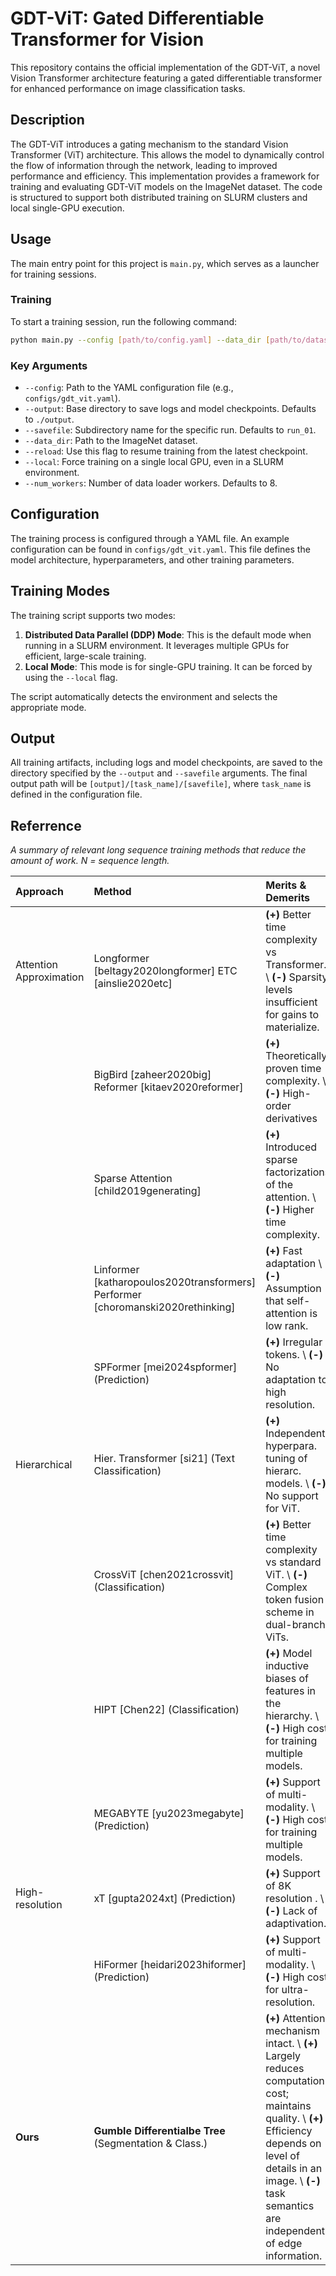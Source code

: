 # GDT-ViT: Gated Differentiable Transformer for Vision

This repository contains the official implementation of the GDT-ViT, a novel Vision Transformer architecture featuring a gated differentiable transformer for enhanced performance on image classification tasks.

## Description

The GDT-ViT introduces a gating mechanism to the standard Vision Transformer (ViT) architecture. This allows the model to dynamically control the flow of information through the network, leading to improved performance and efficiency. This implementation provides a framework for training and evaluating GDT-ViT models on the ImageNet dataset. The code is structured to support both distributed training on SLURM clusters and local single-GPU execution.

## Usage

The main entry point for this project is `main.py`, which serves as a launcher for training sessions.

### Training

To start a training session, run the following command:

```bash
python main.py --config [path/to/config.yaml] --data_dir [path/to/dataset]
```

### Key Arguments

*   `--config`: Path to the YAML configuration file (e.g., `configs/gdt_vit.yaml`).
*   `--output`: Base directory to save logs and model checkpoints. Defaults to `./output`.
*   `--savefile`: Subdirectory name for the specific run. Defaults to `run_01`.
*   `--data_dir`: Path to the ImageNet dataset.
*   `--reload`: Use this flag to resume training from the latest checkpoint.
*   `--local`: Force training on a single local GPU, even in a SLURM environment.
*   `--num_workers`: Number of data loader workers. Defaults to 8.

## Configuration

The training process is configured through a YAML file. An example configuration can be found in `configs/gdt_vit.yaml`. This file defines the model architecture, hyperparameters, and other training parameters.

## Training Modes

The training script supports two modes:

1.  **Distributed Data Parallel (DDP) Mode**: This is the default mode when running in a SLURM environment. It leverages multiple GPUs for efficient, large-scale training.
2.  **Local Mode**: This mode is for single-GPU training. It can be forced by using the `--local` flag.

The script automatically detects the environment and selects the appropriate mode.

## Output

All training artifacts, including logs and model checkpoints, are saved to the directory specified by the `--output` and `--savefile` arguments. The final output path will be `[output]/[task_name]/[savefile]`, where `task_name` is defined in the configuration file.

## Referrence

_A summary of relevant long sequence training methods that reduce the amount of work. *N* = sequence length._

| **Approach** | **Method** | **Merits & Demerits** | **Complexity (Best)** | **Model** | **Implementation** |
| :--- | :--- | :--- | :--- | :--- | :--- |
| Attention Approximation | Longformer [beltagy2020longformer] ETC [ainslie2020etc] | **(+)** Better time complexity vs Transformer. \ **(-)** Sparsity levels insufficient for gains to materialize. | O(N) \ O(N√N) | Some Models w/ Forked PyTorch | Custom Self-attention Implementation |
| | BigBird [zaheer2020big] Reformer [kitaev2020reformer] | **(+)** Theoretically proven time complexity. \ **(-)** High-order derivatives | O(NlogN) | Some Models w/ Forked PyTorch | Custom Self-attention Implementation |
| | Sparse Attention [child2019generating] | **(+)** Introduced sparse factorizations of the attention. \ **(-)** Higher time complexity. | O(N√N) | Some Models w/ Forked PyTorch | Custom Self-attention Implementation |
| | Linformer [katharopoulos2020transformers] Performer [choromanski2020rethinking] | **(+)** Fast adaptation \ **(-)** Assumption that self-attention is low rank. | O(N) | Some Models w/ Forked PyTorch | Custom Self-attention Implementation |
| | SPFormer [mei2024spformer] (Prediction) | **(+)** Irregular tokens. \ **(-)** No adaptation to high resolution. | O(P²) \ P:num of regions | Custom Model w/ Plain PyTorch | Custom Model Implementation |
| Hierarchical | Hier. Transformer [si21] (Text Classification) | **(+)** Independent hyperpara. tuning of hierarc. models. \ **(-)** No support for ViT. | O(NlogN) | Custom Model w/ Plain PyTorch | Custom Model Implementation |
| | CrossViT [chen2021crossvit] (Classification) | **(+)** Better time complexity vs standard ViT.  \ **(-)** Complex token fusion scheme in dual-branch ViTs. | O(N) | Custom Model w/ Plain PyTorch | Custom Model Implementation |
| | HIPT [Chen22] (Classification) | **(+)** Model inductive biases of features in the hierarchy.  \ **(-)** High cost for training multiple models. | O(NlogN) | Custom Model w/ Plain PyTorch | Custom Model Implementation |
| | MEGABYTE [yu2023megabyte] (Prediction) | **(+)** Support of multi-modality. \ **(-)** High cost for training multiple models. | O(N<sup>4/3</sup>) | Custom Model w/ Plain PyTorch | Custom Model Implementation |
| High-resolution | xT [gupta2024xt] (Prediction) | **(+)** Support of 8K resolution . \ **(-)** Lack of adaptivation. | O(NlogN) | Custom Model w/ Plain PyTorch | Custom Model Implementation |
| | HiFormer [heidari2023hiformer] (Prediction) | **(+)** Support of multi-modality. \ **(-)** High cost for ultra-resolution. | O(NlogN) | Custom Model w/ Plain PyTorch | Custom Model Implementation |
| **Ours** | **Gumble Differentialbe Tree** (Segmentation & Class.) | **(+)** Attention mechanism intact.  \ **(+)** Largely reduces computation cost; maintains quality.  \ **(+)** Efficiency depends on level of details in an image. \ **(-)** task semantics are independent of edge information. | O(log²N) | Any Model w/ Plain PyTorch | Image Pre-processing |
